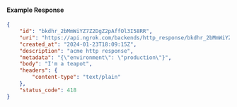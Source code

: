 <!-- Code generated for API Clients. DO NOT EDIT. -->

#### Example Response

```json
{
	"id": "bkdhr_2bMmWiYZ7Z2DgZ2pAffOl3I58RR",
	"uri": "https://api.ngrok.com/backends/http_response/bkdhr_2bMmWiYZ7Z2DgZ2pAffOl3I58RR",
	"created_at": "2024-01-23T18:09:15Z",
	"description": "acme http response",
	"metadata": "{\"environment\": \"production\"}",
	"body": "I'm a teapot",
	"headers": {
		"content-type": "text/plain"
	},
	"status_code": 418
}
```
